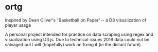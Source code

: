# ortg
Inspired by Dean Oliver's "Basketball on Paper"-- a D3 visualization of player usage

A personal project intended for practice on data scraping using regex and visualization using D3.js. Due to technical issues 2018 data could not be salvaged but I will (hopefully) work on fixing it (in the distant future).
